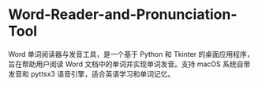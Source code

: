 # Word-Reader-and-Pronunciation-Tool
Word 单词阅读器与发音工具，是一个基于 Python 和 Tkinter 的桌面应用程序，旨在帮助用户阅读 Word 文档中的单词并实现单词发音。支持 macOS 系统自带发音和 pyttsx3 语音引擎，适合英语学习和单词记忆。
